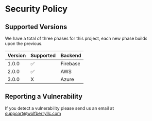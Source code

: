 # Security Policy

## Supported Versions

We have a total of three phases for this project, each new phase builds upon the previous.

| Version | Supported          | Backend  |
| ------- | ------------------ |---------|
| 1.0.0   | :white_check_mark: | Firebase  |
| 2.0.0   | :white_check_mark: | AWS   |
| 3.0.0   | X                  | Azure  |

## Reporting a Vulnerability

If you detect a vulnerability please send us an email at suppoart@wolfberryllc.com

